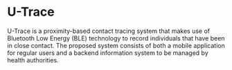 # U-Trace
U-Trace is a proximity-based contact tracing system that makes use of Bluetooth Low Energy (BLE) technology to record individuals that have been in close contact. The proposed system consists of both a mobile application for regular users and a backend information system to be managed by health authorities.
